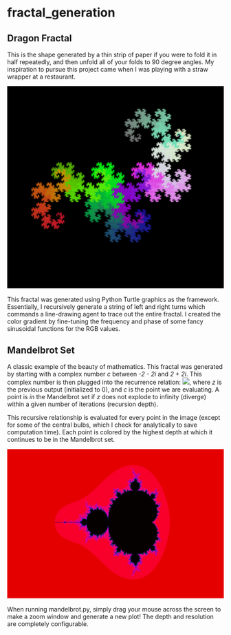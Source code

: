 # fractal_generation

## Dragon Fractal
This is the shape generated by a thin strip of paper if you were to fold it in half repeatedly, and then unfold all of your folds to 90 degree angles. My inspiration to pursue this project came when I was playing with a straw wrapper at a restaurant.

![Alt text](backgrounds/dragon_fractal_3_cropped.png?raw=true "Title")

This fractal was generated using Python Turtle graphics as the framework. Essentially, I recursively generate a string of left and right turns which commands a line-drawing agent to trace out the entire fractal. I created the color gradient by fine-tuning the frequency and phase of some fancy sinusoidal functions for the RGB values.

## Mandelbrot Set
A classic example of the beauty of mathematics. This fractal was generated by starting with a complex number *c* between *-2 - 2i* and *2 + 2i*. This complex number is then plugged into the recurrence relation: <img src="https://render.githubusercontent.com/render/math?math=z_{i%2B1}=z_i^2%2Bc">, where *z* is the previous output (initialized to 0), and *c* is the point we are evaluating. A point is *in* the Mandelbrot set if *z* does not explode to infinity (diverge) within a given number of iterations (recursion depth).

This recursive relationship is evaluated for every point in the image (except for some of the central bulbs, which I check for analytically to save computation time). Each point is colored by the highest depth at which it continues to be in the Mandelbrot set.

![Alt text](backgrounds/mandelbrot_7_cropped.png?raw=true "Title")

When running mandelbrot.py, simply drag your mouse across the screen to make a zoom window and generate a new plot! The depth and resolution are completely configurable.
